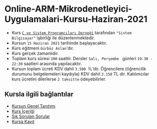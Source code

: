 # Online-ARM-Mikrodenetleyici-Uygulamalari-Kursu-Haziran-2021
+ Kurs [`C ve Sistem Programcıları Derneği`](http://www.csystem.org/) tarafından `"Sistem Bilgisayar"` işbirliği ile düzenlenmektedir.
+ Kursun `15 Haziran 2021` tarihinde başlayacaktır.
+ Kurs eğitmeni `Gürbüz Aslan`'dır.
+ Kurs gerçek zamanlıdır.
+ Toplam kurs süresi `100` saattir. Dersler `Salı, Perşembe ` günleri `19:30 - 22:30` saatleri arasında yapılacaktır.
+ Kursun toplam ücreti KDV dahil `3.500 TL`‘dir. Öğrencilere (öğrencilik durumunu belgelemeleri kaydıyla) KDV dahil `3.150` TL dir. Katılımcılar kurs ücretini dilerlerse `2 taksitte` ödeyebilirler.

## Kursla ilgili bağlantılar
+ [Kursun Genel Tanıtımı](https://github.com/CSD-1993/Online-ARM-Mikrodenetleyici-Uygulamalari-Kursu-Mayis-2021/blob/main/kurs_tanitimi.md)
+ [Kurs İçeriği](https://github.com/CSD-1993/Online-ARM-Mikrodenetleyici-Uygulamalari-Kursu-Mayis-2021/blob/main/kurs_icerigi.md)
+ [Sık Sorulan Sorular](https://github.com/CSD-1993/Online-ARM-Mikrodenetleyici-Uygulamalari-Kursu-Mayis-2021/blob/main/sss.md)
+ [Kursa Kayıt]( https://zoom.us/meeting/register/tJMqd-qsqTMjEtRU0HlVWEa_kTHP-DJeWHcI)
